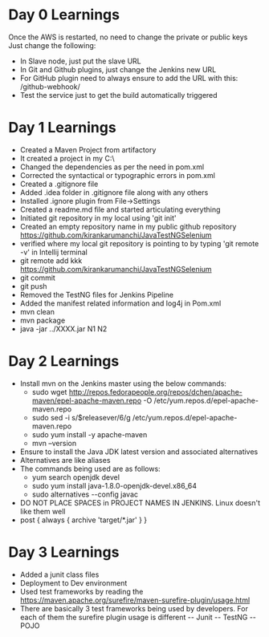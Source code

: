 # Day 0 Learnings
Once the  AWS is restarted, no need to change the private or public keys
Just change the following:
- In Slave node, just put the slave URL
- In Git and Github plugins, just change the Jenkins new URL
- For GitHub plugin need to always ensure to add the URL with this: /github-webhook/
- Test the service just to get the build automatically triggered 

# Day 1 Learnings
- Created a Maven Project from artifactory
- It created a project in my C:\
- Changed the dependencies as per the need in pom.xml
- Corrected the syntactical or typographic errors in pom.xml 
- Created a .gitignore file
- Added .idea folder in .gitignore file along with any others
- Installed .ignore plugin from File->Settings
- Created a readme.md file and started articulating everything
- Initiated git repository in my local using 'git init'
- Created an empty repository name in my public github repository https://github.com/kirankarumanchi/JavaTestNGSelenium
- verified where my local git repository is pointing to by typing 'git remote -v' in Intellij terminal
- git remote add kkk https://github.com/kirankarumanchi/JavaTestNGSelenium
- git commit
- git push
- Removed the TestNG files for Jenkins Pipeline
- Added the manifest related information and log4j in Pom.xml
- mvn clean
- mvn package
- java -jar ../XXXX.jar N1 N2


 # Day 2 Learnings
 - Install mvn on the Jenkins master using the below commands: 
    - sudo wget http://repos.fedorapeople.org/repos/dchen/apache-maven/epel-apache-maven.repo -O /etc/yum.repos.d/epel-apache-maven.repo
    - sudo sed -i s/\$releasever/6/g /etc/yum.repos.d/epel-apache-maven.repo
    - sudo yum install -y apache-maven
    - mvn –version
 - Ensure to install the Java JDK latest version and associated alternatives
 - Alternatives are like aliases
 - The commands being used are as follows:
    - yum search openjdk devel
    - sudo yum install java-1.8.0-openjdk-devel.x86_64
    - sudo alternatives --config javac
- DO NOT PLACE SPACES in PROJECT NAMES IN JENKINS. Linux doesn't like them well
- 
     post {
        always {
            archive 'target/*.jar'
        }
     }
     
# Day 3 Learnings
- Added a junit class files
- Deployment to Dev environment
- Used test frameworks by reading the https://maven.apache.org/surefire/maven-surefire-plugin/usage.html
- There are basically 3 test frameworks being used by developers. For each of them the surefire plugin usage is different
-- Junit
-- TestNG
-- POJO
  